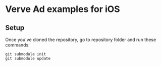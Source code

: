 # Verve Ad examples for iOS

## Setup

Once you've cloned the repository, go to repository folder and run these commands:

    git submodule init
    git submodule update